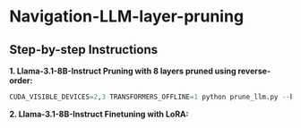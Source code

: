 # Navigation-LLM-layer-pruning

## Step-by-step Instructions
**1. Llama-3.1-8B-Instruct Pruning with 8 layers pruned using reverse-order:**

```python
CUDA_VISIBLE_DEVICES=2,3 TRANSFORMERS_OFFLINE=1 python prune_llm.py --base_model Llama-3.1-8B-Instruct --save_model  --pr_method tail --remove_layer 8
```


**2. Llama-3.1-8B-Instruct Finetuning with LoRA:**
